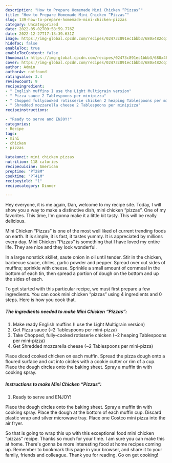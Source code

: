 ```yaml
---
description: "How to Prepare Homemade Mini Chicken “Pizzas”"
title: "How to Prepare Homemade Mini Chicken “Pizzas”"
slug: 139-how-to-prepare-homemade-mini-chicken-pizzas
category: Uncategorized
date: 2022-05-02T09:58:59.776Z
date: 2022-12-27T17:13:39.631Z
image: https://img-global.cpcdn.com/recipes/02473c891ec1bbb3/680x482cq70/mini-chicken-pizzas-recipe-main-photo.jpg
hideToc: false
enableToc: true
enableTocContent: false
thumbnail: https://img-global.cpcdn.com/recipes/02473c891ec1bbb3/680x482cq70/mini-chicken-pizzas-recipe-main-photo.jpg
cover: https://img-global.cpcdn.com/recipes/02473c891ec1bbb3/680x482cq70/mini-chicken-pizzas-recipe-main-photo.jpg
author: Admin
authorAv: notfound
ratingvalue: 3.4
reviewcount: 9
recipeingredient:
- " English muffins I use the Light Multigrain version"
- " Pizza sauce 2 Tablespoons per minipizza"
- " Chopped fullycooked rotisserie chicken 2 heaping Tablespoons per minipizza"
- " Shredded mozzarella cheese 2 Tablespoons per minipizza"
recipeinstructions:

- "Ready to serve and ENJOY!"
categories:
- Recipe
tags:
- mini
- chicken
- pizzas

katakunci: mini chicken pizzas 
nutrition: 118 calories
recipecuisine: American
preptime: "PT28M"
cooktime: "PT41M"
recipeyield: "1"
recipecategory: Dinner

---
```



Hey everyone, it is me again, Dan, welcome to my recipe site. Today, I will show you a way to make a distinctive dish, mini chicken “pizzas”. One of my favorites. This time, I'm gonna make it a little bit tasty. This will be really delicious.

Mini Chicken “Pizzas” is one of the most well liked of current trending foods on earth. It is simple, it is fast, it tastes yummy. It is appreciated by millions every day. Mini Chicken “Pizzas” is something that I have loved my entire life. They are nice and they look wonderful.

In a large nonstick skillet, saute onion in oil until tender. Stir in the chicken, barbecue sauce, chiles, garlic powder and pepper. Spread over cut sides of muffins; sprinkle with cheese. Sprinkle a small amount of cornmeal in the bottom of each tin, then spread a portion of dough on the bottom and up the sides of each.


To get started with this particular recipe, we must first prepare a few ingredients. You can cook mini chicken “pizzas” using 4 ingredients and 0 steps. Here is how you cook that.

<!--inarticleads1-->

##### The ingredients needed to make Mini Chicken “Pizzas”:

1. Make ready  English muffins (I use the Light Multigrain version)
1. Get  Pizza sauce (~2 Tablespoons per mini-pizza)
1. Take  Chopped, fully-cooked rotisserie chicken (~2 heaping Tablespoons per mini-pizza)
1. Get  Shredded mozzarella cheese (~2 Tablespoons per mini-pizza)


Place diced cooked chicken on each muffin. Spread the pizza dough onto a floured surface and cut into circles with a cookie cutter or rim of a cup. Place the dough circles onto the baking sheet. Spray a muffin tin with cooking spray. 

<!--inarticleads2-->

##### Instructions to make Mini Chicken “Pizzas”:


1. Ready to serve and ENJOY!

Place the dough circles onto the baking sheet. Spray a muffin tin with cooking spray. Place the dough at the bottom of each muffin cup. Discard plastic wrap and silver microwave tray. Place one Costco mini pizza into the air fryer. 

So that is going to wrap this up with this exceptional food mini chicken “pizzas” recipe. Thanks so much for your time. I am sure you can make this at home. There's gonna be more interesting food at home recipes coming up. Remember to bookmark this page in your browser, and share it to your family, friends and colleague. Thank you for reading. Go on get cooking!
